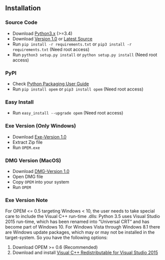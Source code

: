 ## Installation		

### Source Code
- Download [Python3.x](https://www.python.org/downloads/) (>=3.4)
- Download [Version 1.0](https://github.com/ecsim/opem/archive/v1.0.zip) or [Latest Source ](https://github.com/ecsim/opem/archive/master.zip)
- Run `pip install -r requirements.txt` or `pip3 install -r requirements.txt` (Need root access)
- Run `python3 setup.py install` or `python setup.py install` (Need root access)				

### PyPI


- Check [Python Packaging User Guide](https://packaging.python.org/installing/)     
- Run `pip install opem` or `pip3 install opem` (Need root access)

### Easy Install

- Run `easy_install --upgrade opem` (Need root access)


### Exe Version (Only Windows)
- Download [Exe-Version 1.0](https://www.dropbox.com/s/if22p5mofl7s2oh/OPEM%28v0.9%29.zip?dl=00)
- Extract Zip file
- Run `OPEM.exe`


### DMG Version (MacOS)
- Download [DMG-Version 1.0](https://www.dropbox.com/s/86f25jvciq2g7qf/OPEM%28v0.9%29.dmg?dl=0)
- Open DMG file
- Copy `OPEM` into your system
- Run `OPEM`


### Exe Version Note
For OPEM <= 0.5 targeting Windows < 10, the user needs to take special care to include the Visual C++ run-time .dlls: Python 3.5 uses Visual Studio 2015 run-time, which has been renamed into “Universal CRT“ and has become part of Windows 10. For Windows Vista through Windows 8.1 there are Windows update packages, which may or may not be installed in the target-system. So you have the following options:

1. Download OPEM >= 0.6 (Recommended)
2. Download and install [Visual C++ Redistributable for Visual Studio 2015](https://www.microsoft.com/en-us/download/details.aspx?id=48145)